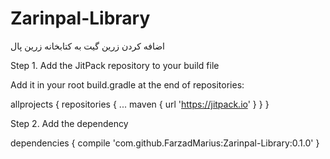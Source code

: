 # Zarinpal-Library
اضافه کردن زرین گیت به کتابخانه زرین پال


Step 1. Add the JitPack repository to your build file

Add it in your root build.gradle at the end of repositories:

allprojects {
		repositories {
			...
			maven { url 'https://jitpack.io' }
		}
	}
  
  
Step 2. Add the dependency

dependencies {
	        compile 'com.github.FarzadMarius:Zarinpal-Library:0.1.0'
	}


